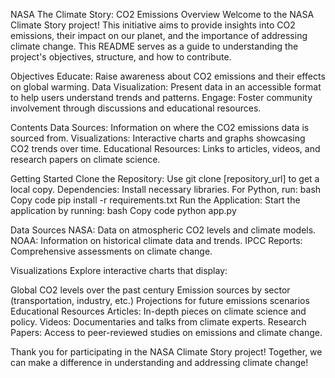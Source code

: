 NASA The Climate Story: CO2 Emissions
Overview
Welcome to the NASA Climate Story project! This initiative aims to provide insights into CO2 emissions, their impact on our planet, and the importance of addressing climate change. This README serves as a guide to understanding the project's objectives, structure, and how to contribute.

Objectives
Educate: Raise awareness about CO2 emissions and their effects on global warming.
Data Visualization: Present data in an accessible format to help users understand trends and patterns.
Engage: Foster community involvement through discussions and educational resources.

Contents
Data Sources: Information on where the CO2 emissions data is sourced from.
Visualizations: Interactive charts and graphs showcasing CO2 trends over time.
Educational Resources: Links to articles, videos, and research papers on climate science.

Getting Started
Clone the Repository: Use git clone [repository_url] to get a local copy.
Dependencies: Install necessary libraries. For Python, run:
bash
Copy code
pip install -r requirements.txt
Run the Application: Start the application by running:
bash
Copy code
python app.py

Data Sources
NASA: Data on atmospheric CO2 levels and climate models.
NOAA: Information on historical climate data and trends.
IPCC Reports: Comprehensive assessments on climate change.

Visualizations
Explore interactive charts that display:

Global CO2 levels over the past century
Emission sources by sector (transportation, industry, etc.)
Projections for future emissions scenarios
Educational Resources
Articles: In-depth pieces on climate science and policy.
Videos: Documentaries and talks from climate experts.
Research Papers: Access to peer-reviewed studies on emissions and climate change.

Thank you for participating in the NASA Climate Story project! Together, we can make a difference in understanding and addressing climate change!
